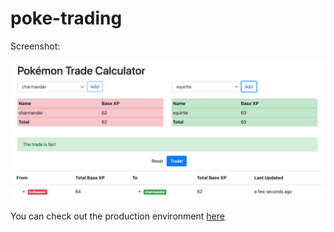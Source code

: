 # poke-trading

Screenshot:

![Screenshot](https://github.com/guilhermeslk/poke-trading/blob/main/app/assets/images/screenshot.png)


You can check out the production environment [here](https://sheltered-atoll-55392.herokuapp.com)

